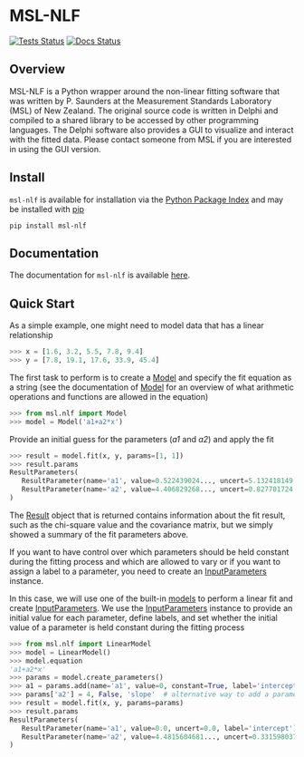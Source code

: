 # MSL-NLF

[![Tests Status](https://github.com/MSLNZ/msl-nlf/actions/workflows/tests.yml/badge.svg)](https://github.com/MSLNZ/msl-nlf/actions/workflows/tests.yml)
[![Docs Status](https://github.com/MSLNZ/msl-nlf/actions/workflows/docs.yml/badge.svg)](https://github.com/MSLNZ/msl-nlf/actions/workflows/docs.yml)

## Overview
MSL-NLF is a Python wrapper around the non-linear fitting software that was written by P. Saunders at the Measurement Standards Laboratory (MSL) of New Zealand. The original source code is written in Delphi and compiled to a shared library to be accessed by other programming languages. The Delphi software also provides a GUI to visualize and interact with the fitted data. Please contact someone from MSL if you are interested in using the GUI version.

## Install
`msl-nlf` is available for installation via the [Python Package Index](https://pypi.org/) and may be installed with [pip](https://pip.pypa.io/en/stable/)

```console
pip install msl-nlf
```

## Documentation
The documentation for `msl-nlf` is available [here](https://mslnz.github.io/msl-nlf/).

## Quick Start
As a simple example, one might need to model data that has a linear relationship

```python
>>> x = [1.6, 3.2, 5.5, 7.8, 9.4]
>>> y = [7.8, 19.1, 17.6, 33.9, 45.4]

```

The first task to perform is to create a [Model] and specify the fit equation as a string (see the documentation of [Model] for an overview of what arithmetic operations and functions are allowed in the equation)

```python
>>> from msl.nlf import Model
>>> model = Model('a1+a2*x')

```

Provide an initial guess for the parameters (*a1* and *a2*) and apply the fit

```python
>>> result = model.fit(x, y, params=[1, 1])
>>> result.params
ResultParameters(
   ResultParameter(name='a1', value=0.522439024..., uncert=5.132418149..., label=None),
   ResultParameter(name='a2', value=4.406829268..., uncert=0.827701724..., label=None)
)

```

The [Result] object that is returned contains information about the fit result, such as the chi-square value and the covariance matrix, but we simply showed a summary of the fit parameters above.

If you want to have control over which parameters should be held constant during the fitting process and which are allowed to vary or if you want to assign a label to a parameter, you need to create an [InputParameters] instance.

In this case, we will use one of the built-in [models] to perform a linear fit and create [InputParameters]. We use the [InputParameters] instance to provide an initial value for each parameter, define labels, and set whether the initial value of a parameter is held constant during the fitting process

```python
>>> from msl.nlf import LinearModel
>>> model = LinearModel()
>>> model.equation
'a1+a2*x'
>>> params = model.create_parameters()
>>> a1 = params.add(name='a1', value=0, constant=True, label='intercept')
>>> params['a2'] = 4, False, 'slope'  # alternative way to add a parameter
>>> result = model.fit(x, y, params=params)
>>> result.params
ResultParameters(
   ResultParameter(name='a1', value=0.0, uncert=0.0, label='intercept'),
   ResultParameter(name='a2', value=4.4815604681..., uncert=0.3315980376..., label='slope')
)

```

[Model]: https://msl-nlf.readthedocs.io/en/latest/_api/msl.nlf.model.html#msl.nlf.model.Model
[InputParameters]: https://msl-nlf.readthedocs.io/en/latest/_api/msl.nlf.parameter.html#msl.nlf.parameter.InputParameters
[Result]: https://msl-nlf.readthedocs.io/en/latest/_api/msl.nlf.datatypes.html#msl.nlf.datatypes.Result
[models]: https://msl-nlf.readthedocs.io/en/latest/_api/msl.nlf.models.html
